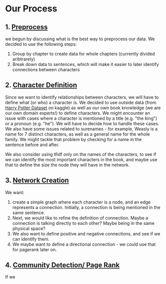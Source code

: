 # Our Process

## 1. [Preprocess](#1-preprocess)
we begun by discussing what is the best way to preprocess our data. We decided to use the following steps:
1. Group by chapter to create data for whole chapters (currently divided aribtrarely)
2. Break down data to sentences, which will make it easier to later identify connections between characters

## 2. [Character Definition](#2-character-definition)
Since we want to identify relationships between characters, we will have to define what (or who) a character is. We decided to use outside data (from [Harry Potter Dataset](https://www.kaggle.com/datasets/zez000/characters-in-harry-potter-books) on kaggle) as well as our own book knowledge (we are our own domain experts!) to define characters.
We might encounter an issue with cases where a character is mentioned by a title (e.g. "the king") or a pronoun (e.g. "he"). We will have to decide how to handle these cases. We also have some issues related to surenames - for example, Weasly is a name for 7 distinct characters, as well as a general name for the whole family. We might tackle that problem by checking for a name in the sentence before and after.

We also consider using tfidf only on the names of the characters, to see if we can identify the most important characters in the book, and maybe use that to define the size the node they will have in the network.

## 3. [Network Creation](#3-network-creation)
We want:
1. create a simple graph where each character is a node, and an edge represents a connection. Initially, a connection is being mentioned in the same sentence.
2. Next, we would like to refine the definition of connection. Maybe a connection is talking directly to each other? Maybe being in the same physical space?
3. We also want to define positive and negative connections, and see if we can identify them.
4. We maybe want to define a directional connection - we could use that for pagerank later on. 

## 4. [Community Detection/ Page Rank](#4-community-detection-page-rank)
If we 
